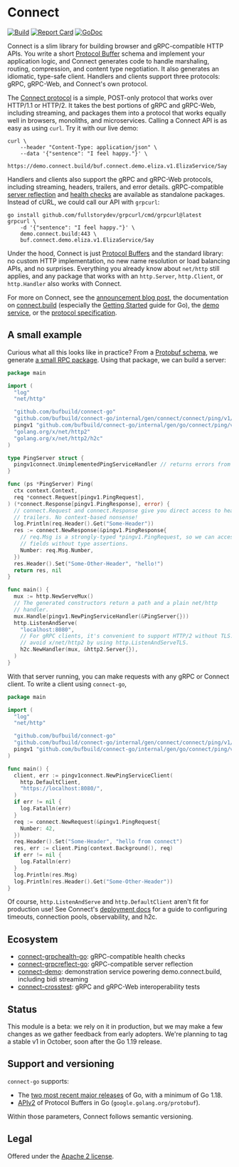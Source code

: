 Connect
=======

[![Build](https://github.com/bufbuild/connect-go/actions/workflows/ci.yaml/badge.svg?branch=main)](https://github.com/bufbuild/connect-go/actions/workflows/ci.yaml)
[![Report Card](https://goreportcard.com/badge/github.com/bufbuild/connect-go)](https://goreportcard.com/report/github.com/bufbuild/connect-go)
[![GoDoc](https://pkg.go.dev/badge/github.com/bufbuild/connect-go.svg)](https://pkg.go.dev/github.com/bufbuild/connect-go)

Connect is a slim library for building browser and gRPC-compatible HTTP APIs.
You write a short [Protocol Buffer][protobuf] schema and implement your
application logic, and Connect generates code to handle marshaling, routing,
compression, and content type negotiation. It also generates an idiomatic,
type-safe client. Handlers and clients support three protocols: gRPC, gRPC-Web,
and Connect's own protocol.

The [Connect protocol][protocol] is a simple, POST-only protocol that works
over HTTP/1.1 or HTTP/2. It takes the best portions of gRPC and gRPC-Web,
including streaming, and packages them into a protocol that works equally well
in browsers, monoliths, and microservices. Calling a Connect API is as easy as
using `curl`. Try it with our live demo:

```
curl \
    --header "Content-Type: application/json" \
    --data '{"sentence": "I feel happy."}' \
    https://demo.connect.build/buf.connect.demo.eliza.v1.ElizaService/Say
```

Handlers and clients also support the gRPC and gRPC-Web protocols, including
streaming, headers, trailers, and error details. gRPC-compatible [server
reflection][] and [health checks][] are available as standalone packages.
Instead of cURL, we could call our API with `grpcurl`:

```
go install github.com/fullstorydev/grpcurl/cmd/grpcurl@latest
grpcurl \
    -d '{"sentence": "I feel happy."}' \
    demo.connect.build:443 \
    buf.connect.demo.eliza.v1.ElizaService/Say
```

Under the hood, Connect is just [Protocol Buffers][protobuf] and the standard
library: no custom HTTP implementation, no new name resolution or load
balancing APIs, and no surprises. Everything you already know about `net/http`
still applies, and any package that works with an `http.Server`, `http.Client`,
or `http.Handler` also works with Connect.

For more on Connect, see the [announcement blog post][blog], the documentation
on [connect.build][docs] (especially the [Getting Started] guide for Go), the
[demo service][demo], or the [protocol specification][protocol].

## A small example

Curious what all this looks like in practice? From a [Protobuf
schema](internal/proto/connect/ping/v1/ping.proto), we generate [a small RPC
package](internal/gen/connect/ping/v1/pingv1connect/ping.connect.go). Using that
package, we can build a server:

```go
package main

import (
  "log"
  "net/http"

  "github.com/bufbuild/connect-go"
  "github.com/bufbuild/connect-go/internal/gen/connect/connect/ping/v1/pingv1connect"
  pingv1 "github.com/bufbuild/connect-go/internal/gen/go/connect/ping/v1"
  "golang.org/x/net/http2"
  "golang.org/x/net/http2/h2c"
)

type PingServer struct {
  pingv1connect.UnimplementedPingServiceHandler // returns errors from all methods
}

func (ps *PingServer) Ping(
  ctx context.Context,
  req *connect.Request[pingv1.PingRequest],
) (*connect.Response[pingv1.PingResponse], error) {
  // connect.Request and connect.Response give you direct access to headers and
  // trailers. No context-based nonsense!
  log.Println(req.Header().Get("Some-Header"))
  res := connect.NewResponse(&pingv1.PingResponse{
    // req.Msg is a strongly-typed *pingv1.PingRequest, so we can access its
    // fields without type assertions.
    Number: req.Msg.Number,
  })
  res.Header().Set("Some-Other-Header", "hello!")
  return res, nil
}

func main() {
  mux := http.NewServeMux()
  // The generated constructors return a path and a plain net/http
  // handler.
  mux.Handle(pingv1.NewPingServiceHandler(&PingServer{}))
  http.ListenAndServe(
    "localhost:8080",
    // For gRPC clients, it's convenient to support HTTP/2 without TLS. You can
    // avoid x/net/http2 by using http.ListenAndServeTLS.
    h2c.NewHandler(mux, &http2.Server{}),
  )
}
```

With that server running, you can make requests with any gRPC or Connect
client. To write a client using `connect-go`,

```go
package main

import (
  "log"
  "net/http"

  "github.com/bufbuild/connect-go"
  "github.com/bufbuild/connect-go/internal/gen/connect/connect/ping/v1/pingv1connect"
  pingv1 "github.com/bufbuild/connect-go/internal/gen/go/connect/ping/v1"
)

func main() {
  client, err := pingv1connect.NewPingServiceClient(
    http.DefaultClient,
    "https://localhost:8080/",
  )
  if err != nil {
    log.Fatalln(err)
  }
  req := connect.NewRequest(&pingv1.PingRequest{
    Number: 42,
  })
  req.Header().Set("Some-Header", "hello from connect")
  res, err := client.Ping(context.Background(), req)
  if err != nil {
    log.Fatalln(err)
  }
  log.Println(res.Msg)
  log.Println(res.Header().Get("Some-Other-Header"))
}
```

Of course, `http.ListenAndServe` and `http.DefaultClient` aren't fit for
production use! See Connect's [deployment docs][docs-deployment] for a guide to
configuring timeouts, connection pools, observability, and h2c.

## Ecosystem

* [connect-grpchealth-go]: gRPC-compatible health checks
* [connect-grpcreflect-go]: gRPC-compatible server reflection
* [connect-demo]: demonstration service powering demo.connect.build, including bidi streaming
* [connect-crosstest]: gRPC and gRPC-Web interoperability tests

## Status

This module is a beta: we rely on it in production, but we may make a few
changes as we gather feedback from early adopters. We're planning to tag a
stable v1 in October, soon after the Go 1.19 release.

## Support and versioning

`connect-go` supports:

* The [two most recent major releases][go-support-policy] of Go, with a minimum
  of Go 1.18.
* [APIv2] of Protocol Buffers in Go (`google.golang.org/protobuf`).

Within those parameters, Connect follows semantic versioning.

## Legal

Offered under the [Apache 2 license][license].

[APIv2]: https://blog.golang.org/protobuf-apiv2
[Getting Started]: https://connect.build/go/getting-started
[blog]: https://buf.build/blog/connect-a-better-grpc
[connect-grpchealth-go]: https://github.com/bufbuild/connect-grpchealth-go
[connect-grpcreflect-go]: https://github.com/bufbuild/connect-grpcreflect-go
[connect-demo]: https://github.com/bufbuild/connect-demo
[connect-crosstest]: https://github.com/bufbuild/connect-crosstest
[demo]: https://github.com/bufbuild/connect-demo
[docs]: https://connect.build
[docs-deployment]: https://connect.build/docs/go/deployment
[go-support-policy]: https://golang.org/doc/devel/release#policy
[license]: https://github.com/bufbuild/connect-go/blob/main/LICENSE
[protobuf]: https://developers.google.com/protocol-buffers
[protocol]: https://connect.build/docs/protocol
[server reflection]: https://github.com/bufbuild/connect-grpcreflect-go
[health checks]: https://github.com/bufbuild/connect-grpchealth-go
